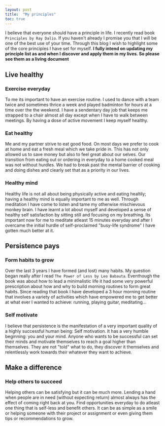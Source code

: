 ```yaml
---
layout: post
title:  "My principles"
toc: true
---
```



I believe that everyone should have a principle in life. I recently read book `Principles by Ray Dalio`. If you haven't already I promise you that I will be one of the best use of your time. Through this blog I wish to highlight some of the core principles I have set for myself. **I fully intend on updating my principle list as and when I discover and apply them in my lives. So please see them as a living document**

## Live healthy

### Exercise everyday

To me its important to have an exercise routine. I used to dance with a team twice and sometimes thrice a week and played badminton for hours at a time over the the weekend. I have a sendentary day job that keeps me strapped to a chair almost all day except when I have to walk between meetings. By having a  dose of active movement I keep myself healthy. 

### Eat healthy

Me and my partner strive to eat good food. On most days we prefer to cook at home and eat a fresh meal which we take pride in. This has not only allowed us to save money but also to feel great about our selves. Our transition from eating out or ordering in everyday to a home cooked meal was not without hurdles. We had to break past the mental barrier of cooking and doing dishes and clearly set that as a priority in our lives.

### Healthy mind

Healthy life is not all about being physically active and eating healtily; having a healthy mind is equally important to me as well. Through meditation I have come to listen and tame my otherwise mischievous monkey brain. I have learnt a lot about myself and developed a sense of healthy self satisfaction by sitting still and focusing on my breathing. Its important now for me to meditate atleast 15 minutes everyday and after I overcame the initial hurdle of self-proclaimed "busy-life syndrome" I have gotten much better at it.

## Persistence pays

### Form habits to grow

Over the last 3 years I have formed (and lost) many habits. My question began really after I read `The Power of Less by Leo Babauta`. Eventhough the book was about how to lead a minimalistic life it had some very powerful prescription about how and why to build morning routines to form great habits. Since reading that book I have developed a 3 hour morning routine that involves a variety of activities which have empowered me to get better at what ever I wanted to achieve: running, playing guitar, meditating...

### Self motivate

I believe that persistence is the manifestation of a very important quality of a highly successful human being: Self motivation. It has a very humble beginning: you and your mind. Anyone who wants to be successful can set their minds and motivate themselves to reach a goal higher than themselves. They are not "told" what to do, they discover it themselves and relentlessly work towards their whatever they want to achieve.

## Make a difference

### Help others to succeed

Helping others can be satisfying but it can be much more. Lending a hand when people are in need (without expecting return) almost always has the effect of coming right back at you. Find opportunities everyday to do atleast one thing that is self-less and benefit others. It can be as simple as a smile or helping someone with their project or assignment or even giving them tips or recommendations to grow.

